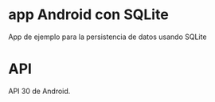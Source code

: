 # app Android con SQLite

App de ejemplo para la persistencia de datos usando SQLite

# API

API 30 de Android.
